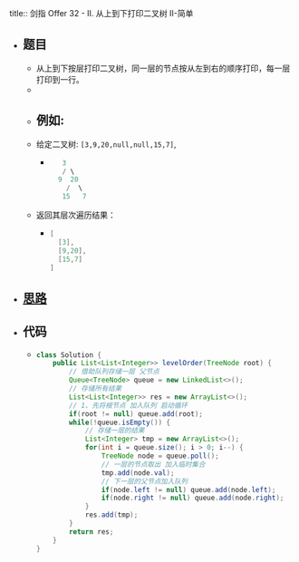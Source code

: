 title:: 剑指 Offer 32 - II. 从上到下打印二叉树 II-简单

- ## 题目
	- 从上到下按层打印二叉树，同一层的节点按从左到右的顺序打印，每一层打印到一行。
	-
	- ## 例如:
	- 给定二叉树: `[3,9,20,null,null,15,7]`,
		- ```java
		     3
		     / \
		    9  20
		      /  \
		     15   7
		  ```
	- 返回其层次遍历结果：
		- ```java
		  [
		    [3],
		    [9,20],
		    [15,7]
		  ]
		  ```
- ## [思路](https://leetcode.cn/problems/cong-shang-dao-xia-da-yin-er-cha-shu-ii-lcof/solutions/137255/mian-shi-ti-32-ii-cong-shang-dao-xia-da-yin-er-c-5/)
- ## 代码
	- ```java
	  class Solution {
	      public List<List<Integer>> levelOrder(TreeNode root) {
	          // 借助队列存储一层 父节点
	          Queue<TreeNode> queue = new LinkedList<>();
	          // 存储所有结果
	          List<List<Integer>> res = new ArrayList<>();
	          // 1、先将根节点 加入队列 启动循环
	          if(root != null) queue.add(root);
	          while(!queue.isEmpty()) {
	              // 存储一层的结果
	              List<Integer> tmp = new ArrayList<>();
	              for(int i = queue.size(); i > 0; i--) {
	                  TreeNode node = queue.poll();
	                  // 一层的节点取出 加入临时集合
	                  tmp.add(node.val);
	                  // 下一层的父节点加入队列 
	                  if(node.left != null) queue.add(node.left);
	                  if(node.right != null) queue.add(node.right);
	              }
	              res.add(tmp);
	          }
	          return res;
	      }
	  }
	  ```